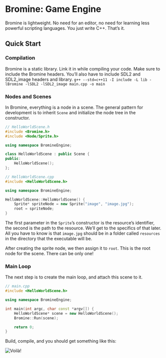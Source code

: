# Bromine: Game Engine
Bromine is lightweight. No need for an editor, no need for learning less powerful scripting languages. You just write C++. That’s it.

## Quick Start
### Compilation
Bromine is a static library. Link it in while compiling your code. Make sure to include the Bromine headers. You’ll also have to include SDL2 and SDL2_image headers and library.
`g++ --std=c++11 -I include -L lib -lBromine -lSDL2 -lSDL2_image main.cpp -o main`

### Nodes and Scenes
In Bromine, everything is a node in a scene. The general pattern for development is to inherit `Scene` and initialize the node tree in the constructor.

```cpp
// HelloWorldScene.h
#include <Bromine.h>
#include <Node/Sprite.h>

using namespace BromineEngine;

class HelloWorldScene : public Scene {
public:
	HelloWorldScene();
};
```

```cpp
// HelloWorldScene.cpp
#include <HelloWorldScene.h>

using namespace BromineEngine;

HelloWorldScene::HelloWorldScene() {
	Sprite* spriteNode = new Sprite("image", "image.jpg");
	root = spriteNode;
}
```
The first parameter in the `Sprite`’s constructor is the resource’s identifier, the second is the path to the resource. We’ll get to the specifics of that later. All you have to know is that `image.jpg` should be in a folder called `resources` in the directory that the executable will be.

After creating the sprite node, we then assign it to `root`. This is the root node for the scene. There can be only one!

### Main Loop
The next step is to create the main loop, and attach this scene to it.

```cpp
// main.cpp
#include <HelloWorldScene.h>

using namespace BromineEngine;

int main(int argc, char const *argv[]) {
	HelloWorldScene* scene = new HelloWorldScene();
	Bromine::Run(scene);

	return 0;
}
```

Build, compile, and you should get something like this:

![Voilà!](https://github.com/thorlucas/Bromine/blob/master/doc/images/screenshot1.png?raw=true)